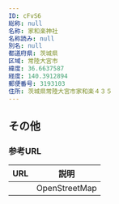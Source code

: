 ```yaml
---
ID: cFvS6
総称: null
名称: 家和楽神社
名称読み: null
別名: null
都道府県: 茨城県
区域: 常陸大宮市
緯度: 36.6637587
経度: 140.3912894
郵便番号: 3193103
住所: 茨城県常陸大宮市家和楽４３５
---
```


## その他

### 参考URL

| URL | 説明          |
| --- | ------------- |
|     | OpenStreetMap |
